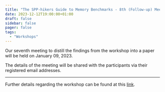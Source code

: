 ```yaml
---
title: "The SPP-hikers Guide to Memory Benchmarks - 8th (Follow-up) Meeting"
date: 2023-12-12T19:00:00+01:00
draft: false
sidebar: false
pager: false
tags:
  - "Workshops"
---
```


Our seventh meeting to distill the findings from the workshop into a paper will be held on January 09, 2023.

The details of the meeting will be shared with the participants via their registered email addresses.

---

Further details regarding the workshop can be found at this [link](/posts/mini-workshop_2023).
